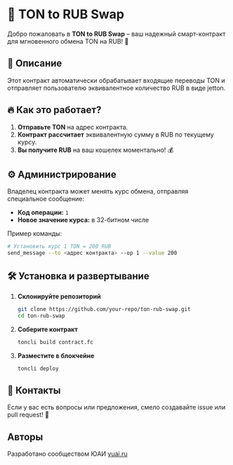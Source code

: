 # 🤖 TON to RUB Swap

Добро пожаловать в **TON to RUB Swap** – ваш надежный смарт-контракт для мгновенного обмена TON на RUB! 🚀

## 📜 Описание
Этот контракт автоматически обрабатывает входящие переводы TON и отправляет пользователю эквивалентное количество RUB в виде jetton. 

## 🔥 Как это работает?
1. **Отправьте TON** на адрес контракта.
2. **Контракт рассчитает** эквивалентную сумму в RUB по текущему курсу.
3. **Вы получите RUB** на ваш кошелек моментально! 💰

## ⚙️ Администрирование
Владелец контракта может менять курс обмена, отправляя специальное сообщение:
- **Код операции:** `1`
- **Новое значение курса:** в 32-битном числе

Пример команды:
```bash
# Установить курс 1 TON = 200 RUB
send_message --to <адрес контракта> --op 1 --value 200
```

## 🛠 Установка и развертывание
1. **Склонируйте репозиторий**
   ```bash
   git clone https://github.com/your-repo/ton-rub-swap.git
   cd ton-rub-swap
   ```
2. **Соберите контракт**
   ```bash
   toncli build contract.fc
   ```
3. **Разместите в блокчейне**
   ```bash
   toncli deploy
   ```

## 🤝 Контакты
Если у вас есть вопросы или предложения, смело создавайте issue или pull request! 🎉

## Авторы
Разработано сообществом ЮАИ [yuai.ru](https://yuai.ru) 

